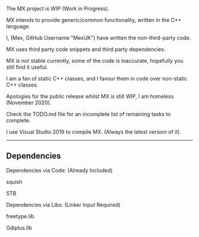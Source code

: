 The MX project is WIP (Work in Progress).

MX intends to provide generic/common functionality, written in the C++ language.

I, (Mex, GitHub Username "MexUK") have written the non-third-party code.

MX uses third party code snippets and third party dependencies.

MX is not stable currently, some of the code is inaccurate, hopefully you still find it useful.

I am a fan of static C++ classes, and I favour them in code over non-static C++ classes.

Apologies for the public release whilst MX is still WIP, I am homeless (November 2020).

Check the TODO.md file for an incomplete list of remaining tasks to complete.

I use Visual Studio 2019 to compile MX. (Always the latest version of it).

------------
Dependencies
------------

Dependencies via Code: (Already Included)

squish

STB

Dependencies via Libs: (Linker Input Required)

freetype.lib

Gdiplus.lib

